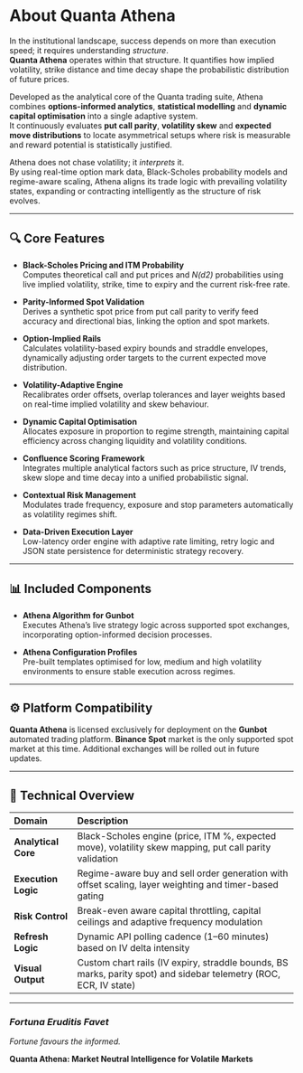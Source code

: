 # About Quanta Athena

In the institutional landscape, success depends on more than execution speed; it requires understanding *structure*.  
**Quanta Athena** operates within that structure. It quantifies how implied volatility, strike distance and time decay shape the probabilistic distribution of future prices.

Developed as the analytical core of the Quanta trading suite, Athena combines **options-informed analytics**, **statistical modelling** and **dynamic capital optimisation** into a single adaptive system.  
It continuously evaluates **put call parity**, **volatility skew** and **expected move distributions** to locate asymmetrical setups where risk is measurable and reward potential is statistically justified.

Athena does not chase volatility; it *interprets* it.  
By using real-time option mark data, Black-Scholes probability models and regime-aware scaling, Athena aligns its trade logic with prevailing volatility states, expanding or contracting intelligently as the structure of risk evolves.

---

## 🔍 Core Features

- **Black-Scholes Pricing and ITM Probability**  
  Computes theoretical call and put prices and *N(d2)* probabilities using live implied volatility, strike, time to expiry and the current risk-free rate.

- **Parity-Informed Spot Validation**  
  Derives a synthetic spot price from put call parity to verify feed accuracy and directional bias, linking the option and spot markets.

- **Option-Implied Rails**  
  Calculates volatility-based expiry bounds and straddle envelopes, dynamically adjusting order targets to the current expected move distribution.

- **Volatility-Adaptive Engine**  
  Recalibrates order offsets, overlap tolerances and layer weights based on real-time implied volatility and skew behaviour.

- **Dynamic Capital Optimisation**  
  Allocates exposure in proportion to regime strength, maintaining capital efficiency across changing liquidity and volatility conditions.

- **Confluence Scoring Framework**  
  Integrates multiple analytical factors such as price structure, IV trends, skew slope and time decay into a unified probabilistic signal.

- **Contextual Risk Management**  
  Modulates trade frequency, exposure and stop parameters automatically as volatility regimes shift.

- **Data-Driven Execution Layer**  
  Low-latency order engine with adaptive rate limiting, retry logic and JSON state persistence for deterministic strategy recovery.

---

## 📊 Included Components

- **Athena Algorithm for Gunbot**  
  Executes Athena’s live strategy logic across supported spot exchanges, incorporating option-informed decision processes.

- **Athena Configuration Profiles**  
  Pre-built templates optimised for low, medium and high volatility environments to ensure stable execution across regimes.

---

## ⚙️ Platform Compatibility

**Quanta Athena** is licensed exclusively for deployment on the **Gunbot** automated trading platform.
**Binance Spot** market is the only supported spot market at this time. Additional exchanges will be rolled out in future updates. 

---

## 🧠 Technical Overview

| Domain | Description |
|:--|:--|
| **Analytical Core** | Black-Scholes engine (price, ITM %, expected move), volatility skew mapping, put call parity validation |
| **Execution Logic** | Regime-aware buy and sell order generation with offset scaling, layer weighting and timer-based gating |
| **Risk Control** | Break-even aware capital throttling, capital ceilings and adaptive frequency modulation |
| **Refresh Logic** | Dynamic API polling cadence (1–60 minutes) based on IV delta intensity |
| **Visual Output** | Custom chart rails (IV expiry, straddle bounds, BS marks, parity spot) and sidebar telemetry (ROC, ECR, IV state) |

---

### *Fortuna Eruditis Favet*  
*Fortune favours the informed.*

**Quanta Athena: Market Neutral Intelligence for Volatile Markets**
